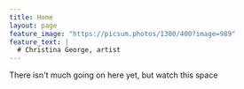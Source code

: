 ```yaml
---
title: Home
layout: page
feature_image: "https://picsum.photos/1300/400?image=989"
feature_text: |
  # Christina George, artist
---
```


There isn't much going on here yet, but watch this space
